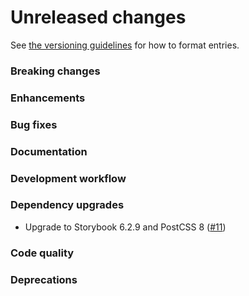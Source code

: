 # Unreleased changes

See [the versioning guidelines](VERSIONING.md) for how to format entries.

### Breaking changes

### Enhancements

### Bug fixes

### Documentation

### Development workflow

### Dependency upgrades

-   Upgrade to Storybook 6.2.9 and PostCSS 8 ([#11](https://github.com/FieldLevel/FieldLevelPlaybook/pull/11))

### Code quality

### Deprecations

